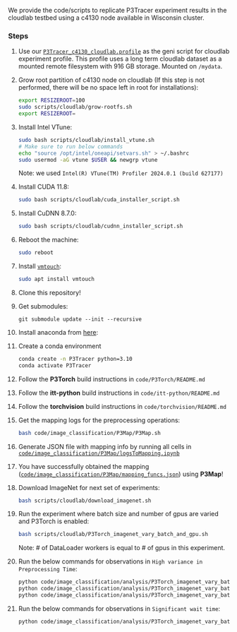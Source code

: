 We provide the code/scripts to replicate P3Tracer experiment results in the cloudlab testbed using a c4130 node available in Wisconsin cluster.

### Steps

1. Use our [`P3Tracer_c4130_cloudlab.profile`](P3Tracer_c4130_cloudlab.profile) as the geni script for cloudlab experiment profile. This profile uses a long term cloudlab dataset as a mounted remote filesystem with 916 GB storage. Mounted on `/mydata`.

2. Grow root partition of c4130 node on cloudlab (If this step is not performed, there will be no space left in root for installations):
    ```bash
    export RESIZEROOT=100
    sudo scripts/cloudlab/grow-rootfs.sh
    export RESIZEROOT=
    ```
3. Install Intel VTune:
    ```bash
    sudo bash scripts/cloudlab/install_vtune.sh
    # Make sure to run below commands 
    echo "source /opt/intel/oneapi/setvars.sh" > ~/.bashrc
    sudo usermod -aG vtune $USER && newgrp vtune
    ```
    Note: we used `Intel(R) VTune(TM) Profiler 2024.0.1 (build 627177)`
4. Install CUDA 11.8:
    ```bash
    sudo bash scripts/cloudlab/cuda_installer_script.sh
    ```
5. Install CuDNN 8.7.0:
    ```bash
    sudo bash scripts/cloudlab/cudnn_installer_script.sh
    ```
6. Reboot the machine:
    ```bash
    sudo reboot
    ```
7. Install [`vmtouch`](https://linux.die.net/man/8/vmtouch):
    ```bash
    sudo apt install vmtouch
    ```
8. Clone this repository!
9. Get submodules:

    ```git
    git submodule update --init --recursive
    ```
10. Install anaconda from [here](https://conda.io/projects/conda/en/latest/user-guide/install/linux.html): 
11. Create a conda environment
    ```bash
    conda create -n P3Tracer python=3.10
    conda activate P3Tracer
    ```
12. Follow the **P3Torch** build instructions in `code/P3Torch/README.md`
13. Follow the **itt-python** build instructions in `code/itt-python/README.md`
14. Follow the **torchvision** build instructions in `code/torchvision/README.md`
15. Get the mapping logs for the preprocessing operations:
    ```bash
    bash code/image_classification/P3Map/P3Map.sh
    ```
16. Generate JSON file with mapping info by running all cells in [`code/image_classification/P3Map/logsToMapping.ipynb`](code/image_classification/P3Map/logsToMapping.ipynb)
17. You have successfully obtained the mapping ([`code/image_classification/P3Map/mapping_funcs.json`](code/image_classification/P3Map/mapping_funcs.json)) using **P3Map**!
18. Download ImageNet for next set of experiments:
    ```bash
    bash scripts/cloudlab/download_imagenet.sh
    ```
19. Run the experiment where batch size and number of gpus are varied and P3Torch is enabled:
    ```bash
    bash scripts/cloudlab/P3Torch_imagenet_vary_batch_and_gpu.sh
    ```
    Note: # of DataLoader workers is equal to # of gpus in this experiment.
20. Run the below commands for observations in `High variance in Preprocessing Time`:
    ```bash
    python code/image_classification/analysis/P3Torch_imagenet_vary_batch_and_gpu/preprocessing_time_stats.py --remove_outliers
    python code/image_classification/analysis/P3Torch_imagenet_vary_batch_and_gpu/iqr_and_stddev_preprocessing_time_stats.py --remove_outliers
    python code/image_classification/analysis/P3Torch_imagenet_vary_batch_and_gpu/box_plot_preprocessing_time.py --remove_outliers
    ```
21. Run the below commands for observations in `Significant wait time`:
    ```bash
    python code/image_classification/analysis/P3Torch_imagenet_vary_batch_and_gpu/delay_and_wait_time_stats_and_plot.py --sort_criteria duration
    ```